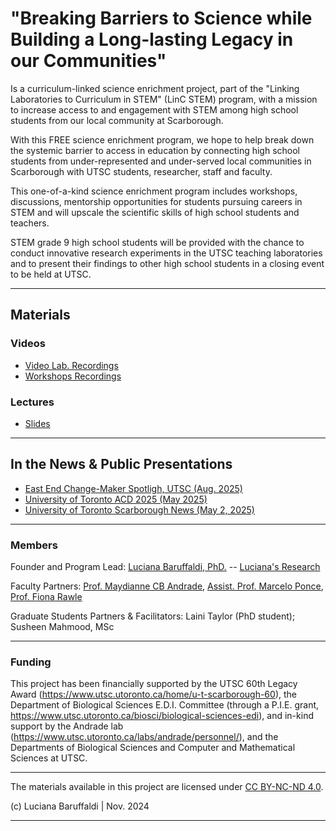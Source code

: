 # "Breaking Barriers to Science while Building a Long-lasting Legacy in our Communities" 

Is a curriculum-linked science enrichment project, part of the "Linking Laboratories to Curriculum in STEM" (LinC STEM) program, with a mission to increase access to and engagement with STEM among high school students from our local community at Scarborough. 

With this FREE science enrichment program, we hope to help break down the systemic barrier to access in education by connecting high school students from under-represented and under-served local communities in Scarborough with UTSC students, researcher, staff and faculty.

This one-of-a-kind science enrichment program includes workshops, discussions, mentorship opportunities for students pursuing careers in STEM and will upscale the scientific skills of high school students and teachers. 

STEM grade 9 high school students will be provided with the chance to conduct innovative research experiments in the UTSC teaching laboratories and to present their findings to other high school students in a closing event to be held at UTSC. 
            
---

## Materials
### Videos
   * [Video Lab. Recordings](videos/labs)
   * [Workshops Recordings](videos/workshop)

### Lectures
   * [Slides](materials/slides)
     
---

## In the News & Public Presentations

   * [East End Change-Maker Spotligh, UTSC (Aug. 2025)](https://us8.campaign-archive.com/?e=%5BUNIQID%5D&u=bfafa7d4cc569ddadf458a479&id=beeb9cbb49)
   * [University of Toronto ACD 2025 (May 2025)](https://www.aspo.utoronto.ca/2025/04/12/acd-2025-3/)
   * [University of Toronto Scarborough News (May 2, 2025)](https://utsc.utoronto.ca/news-events/our-community/u-t-scarborough-funds-legacy-leaving-projects-60th-birthday)


---

### Members
Founder and Program Lead:
            [Luciana Baruffaldi, PhD.](http://www.aspo.utoronto.ca/2025/04/12/acd-2025-3/) -- 
            [Luciana's Research](https://scholar.google.ca/citations?hl=en&user=cRKvAN8AAAAJ)
 
Faculty Partners:
    [Prof. Maydianne CB Andrade](https://www.utsc.utoronto.ca/labs/andrade/personnel/),
    [Assist. Prof. Marcelo Ponce](https://www.utsc.utoronto.ca/cms/marcelo-ponce),
    [Prof. Fiona Rawle](https://www.utm.utoronto.ca/biology/people/fiona-rawle)

Graduate Students Partners & Facilitators:
    Laini Taylor (PhD student); Susheen Mahmood, MSc

---

### Funding

This project has been financially supported by the UTSC 60th Legacy Award (https://www.utsc.utoronto.ca/home/u-t-scarborough-60), the Department of Biological Sciences E.D.I. Committee (through a P.I.E. grant, https://www.utsc.utoronto.ca/biosci/biological-sciences-edi), and in-kind support by the Andrade lab (https://www.utsc.utoronto.ca/labs/andrade/personnel/), and the Departments of Biological Sciences and Computer and Mathematical Sciences at UTSC.

---

The materials available in this project are licensed under [CC BY-NC-ND 4.0](https://creativecommons.org/licenses/by-nc-nd/4.0/deed.en).

(c) Luciana Baruffaldi   |   Nov. 2024

---
